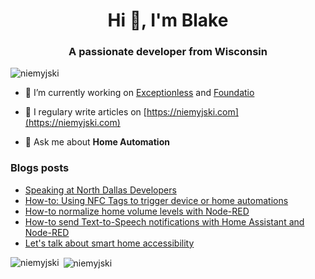 <h1 align="center">Hi 👋, I'm Blake</h1>
<h3 align="center">A passionate developer from Wisconsin</h3>

<p align="left"> <img src="https://komarev.com/ghpvc/?username=niemyjski" alt="niemyjski" /> </p>

- 🔭 I’m currently working on [Exceptionless](https://github.com/exceptionless/Exceptionless) and [Foundatio](https://github.com/FoundatioFx/Foundatio)

- 📝 I regulary write articles on [https://niemyjski.com](https://niemyjski.com)

- 💬 Ask me about **Home Automation**

### Blogs posts
<!-- BLOG-POST-LIST:START -->
- [Speaking at North Dallas Developers](https://blakeniemyjski.com/blog/speaking-at-north-dallas-developers/)
- [How-to: Using NFC Tags to trigger device or home automations](https://blakeniemyjski.com/blog/how-to-using-nfc-tags-to-trigger-device-or-home-automation/)
- [How-to normalize home volume levels with Node-RED](https://blakeniemyjski.com/blog/how-to-normalize-home-volume-levels-with-node-red/)
- [How-to send Text-to-Speech notifications with Home Assistant and Node-RED](https://blakeniemyjski.com/blog/how-to-send-text-to-speech-notifications-with-home-assistant-and-node-red/)
- [Let's talk about smart home accessibility](https://blakeniemyjski.com/blog/lets-talk-about-smart-home-accessibility/)
<!-- BLOG-POST-LIST:END -->

<p><img align="left" src="https://github-readme-stats.vercel.app/api/top-langs/?username=niemyjski&layout=compact&hide=html" alt="niemyjski" /></p>

<p>&nbsp;<img align="center" src="https://github-readme-stats.vercel.app/api?username=niemyjski&show_icons=true" alt="niemyjski" /></p>
